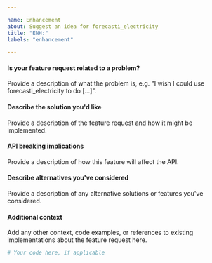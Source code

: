 ```yaml
---

name: Enhancement
about: Suggest an idea for forecasti_electricity
title: "ENH:"
labels: "enhancement"

---
```


#### Is your feature request related to a problem?

Provide a description of what the problem is, e.g. "I wish I could use
forecasti_electricity to do [...]".

#### Describe the solution you'd like

Provide a description of the feature request and how it might be implemented.

#### API breaking implications

Provide a description of how this feature will affect the API.

#### Describe alternatives you've considered

Provide a description of any alternative solutions or features you've considered.

#### Additional context

Add any other context, code examples, or references to existing implementations about
the feature request here.

```python
# Your code here, if applicable
```
